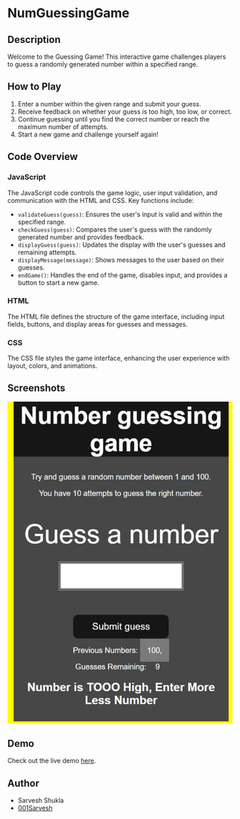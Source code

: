 # NumGuessingGame

## Description
Welcome to the Guessing Game! This interactive game challenges players to guess a randomly generated number within a specified range.

## How to Play
1. Enter a number within the given range and submit your guess.
2. Receive feedback on whether your guess is too high, too low, or correct.
3. Continue guessing until you find the correct number or reach the maximum number of attempts.
4. Start a new game and challenge yourself again!

## Code Overview
### JavaScript
The JavaScript code controls the game logic, user input validation, and communication with the HTML and CSS. Key functions include:
- `validateGuess(guess)`: Ensures the user's input is valid and within the specified range.
- `checkGuess(guess)`: Compares the user's guess with the randomly generated number and provides feedback.
- `displayGuess(guess)`: Updates the display with the user's guesses and remaining attempts.
- `displayMessage(message)`: Shows messages to the user based on their guesses.
- `endGame()`: Handles the end of the game, disables input, and provides a button to start a new game.

### HTML
The HTML file defines the structure of the game interface, including input fields, buttons, and display areas for guesses and messages.

### CSS
The CSS file styles the game interface, enhancing the user experience with layout, colors, and animations.

## Screenshots
![Game Screenshot](https://github.com/001sarvesh/NumGuessingGame/blob/main/SSn.JPG)

## Demo
Check out the live demo [here]( https://001sarvesh.github.io/NumGuessingGame/).

## Author
- Sarvesh Shukla
- [001Sarvesh](https://github.com/001sarvesh)


